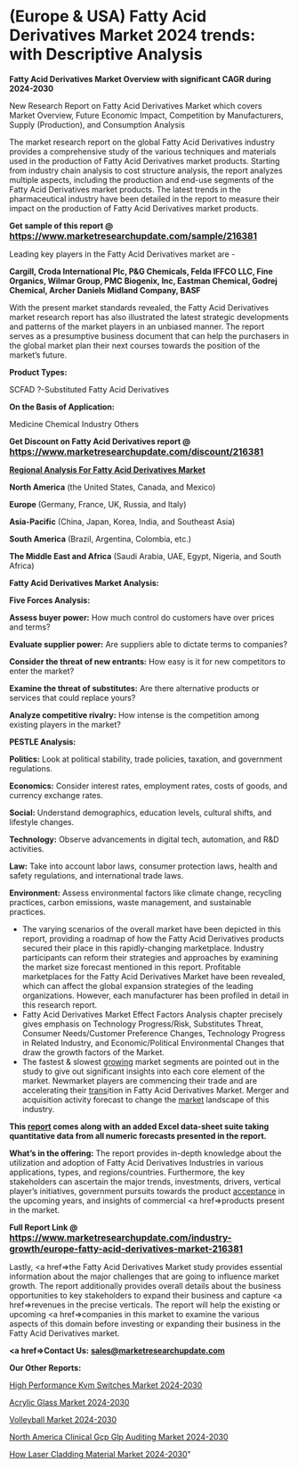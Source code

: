 # (Europe & USA) Fatty Acid Derivatives Market 2024 trends: with Descriptive Analysis

<strong>Fatty Acid Derivatives Market Overview with significant CAGR during 2024-2030</strong>

New Research Report on Fatty Acid Derivatives Market which covers Market Overview, Future Economic Impact, Competition by Manufacturers, Supply (Production), and Consumption Analysis

The market research report on the global Fatty Acid Derivatives industry provides a comprehensive study of the various techniques and materials used in the production of Fatty Acid Derivatives market products. Starting from industry chain analysis to cost structure analysis, the report analyzes multiple aspects, including the production and end-use segments of the Fatty Acid Derivatives market products. The latest trends in the pharmaceutical industry have been detailed in the report to measure their impact on the production of Fatty Acid Derivatives market products.

<strong>Get sample of this report @ <a href=https://www.marketresearchupdate.com/sample/216381><font size=3 color=#0000ff>https://www.marketresearchupdate.com/sample/216381</font></a></strong>

Leading key players in the Fatty Acid Derivatives market are -

<strong>Cargill, Croda International Plc, P&G Chemicals, Felda IFFCO LLC, Fine Organics, Wilmar Group, PMC Biogenix, Inc, Eastman Chemical, Godrej Chemical, Archer Daniels Midland Company, BASF</strong>

With the present market standards revealed, the Fatty Acid Derivatives market research report has also illustrated the latest strategic developments and patterns of the market players in an unbiased manner. The report serves as a presumptive business document that can help the purchasers in the global market plan their next courses towards the position of the market’s future.

<strong>Product Types:</strong>

SCFAD
?-Substituted Fatty Acid Derivatives

<strong>On the Basis of Application:</strong>

Medicine
Chemical Industry
Others

<strong>Get Discount on Fatty Acid Derivatives report @ <a href=https://www.marketresearchupdate.com/discount/216381><font size=3 color=#0000ff>https://www.marketresearchupdate.com/discount/216381</font></a></strong>

<strong><u><b>Regional Analysis For Fatty Acid Derivatives Market</b></u></strong>

<strong><b>North America</b></strong> (the United States, Canada, and Mexico)

<strong><b>Europe </b></strong>(Germany, France, UK, Russia, and Italy)

<strong><b>Asia-Pacific</b></strong> (China, Japan, Korea, India, and Southeast Asia)

<strong><b>South America</b></strong> (Brazil, Argentina, Colombia, etc.)

<strong><b>The Middle East and Africa</b></strong> (Saudi Arabia, UAE, Egypt, Nigeria, and South Africa)

<strong>Fatty Acid Derivatives Market Analysis:</strong>

<strong>Five Forces Analysis:</strong>

<strong>Assess buyer power:</strong> How much control do customers have over prices and terms?

<strong>Evaluate supplier power:</strong> Are suppliers able to dictate terms to companies?

<strong>Consider the threat of new entrants:</strong> How easy is it for new competitors to enter the market?

<strong>Examine the threat of substitutes:</strong> Are there alternative products or services that could replace yours?

<strong>Analyze competitive rivalry:</strong> How intense is the competition among existing players in the market?

<strong>PESTLE Analysis:</strong>

<strong>Politics:</strong> Look at political stability, trade policies, taxation, and government regulations.

<strong>Economics:</strong> Consider interest rates, employment rates, costs of goods, and currency exchange rates.

<strong>Social:</strong> Understand demographics, education levels, cultural shifts, and lifestyle changes.

<strong>Technology:</strong> Observe advancements in digital tech, automation, and R&D activities.

<strong>Law:</strong> Take into account labor laws, consumer protection laws, health and safety regulations, and international trade laws.

<strong>Environment:</strong> Assess environmental factors like climate change, recycling practices, carbon emissions, waste management, and sustainable practices.

<ul>
  <li>The varying scenarios of the overall market have been depicted in this report, providing a roadmap of how the Fatty Acid Derivatives products secured their place in this rapidly-changing marketplace. Industry participants can reform their strategies and approaches by examining the market size forecast mentioned in this report. Profitable marketplaces for the Fatty Acid Derivatives Market have been revealed, which can affect the global expansion strategies of the leading organizations. However, each manufacturer has been profiled in detail in this research report.</li>
  <li>Fatty Acid Derivatives Market Effect Factors Analysis chapter precisely gives emphasis on Technology Progress/Risk, Substitutes Threat, Consumer Needs/Customer Preference Changes, Technology Progress in Related Industry, and Economic/Political Environmental Changes that draw the growth factors of the Market.</li>
  <li>The fastest &amp; slowest <a href=ASDF991299>growing</a> market segments are pointed out in the study to give out significant insights into each core element of the market. Newmarket players are commencing their trade and are accelerating their <a href=>trans</a>ition in Fatty Acid Derivatives Market. Merger and acquisition activity forecast to change the <a href=>market</a> landscape of this industry.</li>
</ul>
<strong>This <a href=>report</a> comes along with an added Excel data-sheet suite taking quantitative data from all numeric forecasts presented in the report.</strong>

<strong>What’s in the offering:</strong> The report provides in-depth knowledge about the utilization and adoption of Fatty Acid Derivatives Industries in various applications, types, and regions/countries. Furthermore, the key stakeholders can ascertain the major trends, investments, drivers, vertical player’s initiatives, government pursuits towards the product <a href=ASDF881288>acceptance</a> in the upcoming years, and insights of commercial <a href=>products</a> present in the market.

<strong>Full Report Link @ <a href=https://www.marketresearchupdate.com/industry-growth/europe-fatty-acid-derivatives-market-216381><font size=3 color=#0000ff>https://www.marketresearchupdate.com/industry-growth/europe-fatty-acid-derivatives-market-216381</font></a></strong>

Lastly, <a href=>the</a> Fatty Acid Derivatives Market study provides essential information about the major challenges that are going to influence market growth. The report additionally provides overall details about the business opportunities to key stakeholders to expand their business and capture <a href=>revenues</a> in the precise verticals. The report will help the existing or upcoming <a href=>companies</a> in this market to examine the various aspects of this domain before investing or expanding their business in the Fatty Acid Derivatives market.

<strong><a href=><strong>Contact Us:</strong></a></strong>
<strong>sales@marketresearchupdate.com</strong>

<strong>Our Other Reports:</strong>

<a href=https://www.linkedin.com/pulse/high-performance-kvm-switches-market-opportunities-stay>High Performance Kvm Switches Market 2024-2030</a>

<a href=https://www.linkedin.com/pulse/acrylic-glass-market-analysis-segment-region>Acrylic Glass Market 2024-2030</a>

<a href=https://www.linkedin.com/pulse/volleyball-market-2023-remarking-enormous-growth-recent>Volleyball Market 2024-2030</a>

<a href=https://www.linkedin.com/pulse/north-america-clinical-gcp-glp-auditing-market-mq36f/>North America Clinical Gcp Glp Auditing Market 2024-2030</a>

<a href=https://www.linkedin.com/pulse/how-laser-cladding-material-market-witness-t1tcc/>How Laser Cladding Material Market 2024-2030</a>"
